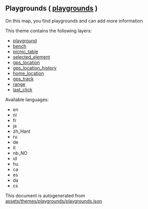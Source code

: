[//]: # (WARNING: this file is automatically generated. Please find the sources at the bottom and edit those sources)

 Playgrounds ( [playgrounds](https://mapcomplete.osm.be/playgrounds) ) 
-----------------------------------------------------------------------



On this map, you find playgrounds and can add more information

This theme contains the following layers:



  - [playground](../Layers/playground.md)
  - [bench](../Layers/bench.md)
  - [picnic_table](../Layers/picnic_table.md)
  - [selected_element](../Layers/selected_element.md)
  - [gps_location](../Layers/gps_location.md)
  - [gps_location_history](../Layers/gps_location_history.md)
  - [home_location](../Layers/home_location.md)
  - [gps_track](../Layers/gps_track.md)
  - [range](../Layers/range.md)
  - [last_click](../Layers/last_click.md)


Available languages:



  - en
  - nl
  - fr
  - ja
  - zh_Hant
  - ru
  - de
  - it
  - nb_NO
  - id
  - hu
  - ca
  - es
  - da
  - cs
 

This document is autogenerated from [assets/themes/playgrounds/playgrounds.json](https://github.com/pietervdvn/MapComplete/blob/develop/assets/themes/playgrounds/playgrounds.json)
